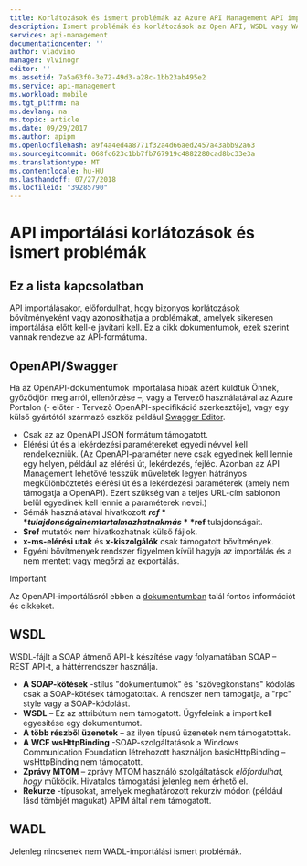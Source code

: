 ```yaml
---
title: Korlátozások és ismert problémák az Azure API Management API importálása |} A Microsoft Docs
description: Ismert problémák és korlátozások az Open API, WSDL vagy WADL-formátumok használata az Azure API Management-ba való importálásuk részletei.
services: api-management
documentationcenter: ''
author: vladvino
manager: vlvinogr
editor: ''
ms.assetid: 7a5a63f0-3e72-49d3-a28c-1bb23ab495e2
ms.service: api-management
ms.workload: mobile
ms.tgt_pltfrm: na
ms.devlang: na
ms.topic: article
ms.date: 09/29/2017
ms.author: apipm
ms.openlocfilehash: a9f4a4ed4a8771f32a4d66aed2457a43abb92a63
ms.sourcegitcommit: 068fc623c1bb7fb767919c4882280cad8bc33e3a
ms.translationtype: MT
ms.contentlocale: hu-HU
ms.lasthandoff: 07/27/2018
ms.locfileid: "39285790"
---
```

# <a name="api-import-restrictions-and-known-issues"></a>API importálási korlátozások és ismert problémák
## <a name="about-this-list"></a>Ez a lista kapcsolatban
API importálásakor, előfordulhat, hogy bizonyos korlátozások bővítményeként vagy azonosíthatja a problémákat, amelyek sikeresen importálása előtt kell-e javítani kell. Ez a cikk dokumentumok, ezek szerint vannak rendezve az API-formátuma.

## <a name="open-api"> </a>OpenAPI/Swagger
Ha az OpenAPI-dokumentumok importálása hibák azért küldtük Önnek, győződjön meg arról, ellenőrzése –, vagy a Tervező használatával az Azure Portalon (- előtér - Tervező OpenAPI-specifikáció szerkesztője), vagy egy külső gyártótól származó eszköz például <a href="http://editor.swagger.io">Swagger Editor</a>.

* Csak az az OpenAPI JSON formátum támogatott.
* Elérési út és a lekérdezési paramétereket egyedi névvel kell rendelkezniük. (Az OpenAPI-paraméter neve csak egyedinek kell lennie egy helyen, például az elérési út, lekérdezés, fejléc.  Azonban az API Management lehetővé tesszük műveletek legyen hátrányos megkülönböztetés elérési út és a lekérdezési paraméterek (amely nem támogatja a OpenAPI). Ezért szükség van a teljes URL-cím sablonon belül egyedinek kell lennie a paraméterek nevei.)
* Sémák használatával hivatkozott **$ref** tulajdonságai nem tartalmazhatnak más **$ref** tulajdonságait.
* **$ref** mutatók nem hivatkozhatnak külső fájlok.
* **x-ms-elérési utak** és **x-kiszolgálók** csak támogatott bővítmények.
* Egyéni bővítmények rendszer figyelmen kívül hagyja az importálás és a nem mentett vagy megőrzi az exportálás.

> [!IMPORTANT]
> Az OpenAPI-importálásról ebben a [dokumentumban](https://blogs.msdn.microsoft.com/apimanagement/2018/04/11/important-changes-to-openapi-import-and-export/) talál fontos információt és cikkeket.

## <a name="wsdl"> </a>WSDL
WSDL-fájlt a SOAP átmenő API-k készítése vagy folyamatában SOAP – REST API-t, a háttérrendszer használja.
* **A SOAP-kötések** -stílus "dokumentumok" és "szövegkonstans" kódolás csak a SOAP-kötések támogatottak. A rendszer nem támogatja, a "rpc" style vagy a SOAP-kódolást.
* **WSDL** – Ez az attribútum nem támogatott. Ügyfeleink a import kell egyesítése egy dokumentumot.
* **A több részből üzenetek** – az ilyen típusú üzenetek nem támogatottak.
* **A WCF wsHttpBinding** -SOAP-szolgáltatások a Windows Communication Foundation létrehozott használjon basicHttpBinding – wsHttpBinding nem támogatott.
* **Zprávy MTOM** – zprávy MTOM használó szolgáltatások <em>előfordulhat, hogy</em> működik. Hivatalos támogatási jelenleg nem érhető el.
* **Rekurze** -típusokat, amelyek meghatározott rekurzív módon (például lásd tömbjét magukat) APIM által nem támogatott.

## <a name="wadl"> </a>WADL
Jelenleg nincsenek nem WADL-importálási ismert problémák.
